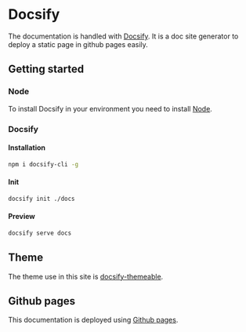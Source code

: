 # Docsify

The documentation is handled with [Docsify](https://docsify.js.org/#/). It is a doc site generator to
deploy a static page in github pages easily.

## Getting started

### Node

To install Docsify in your environment you need to install [Node](https://nodejs.org/es/).

### Docsify

#### Installation

```bash
npm i docsify-cli -g
```

#### Init

```bash
docsify init ./docs
```

#### Preview

```bash
docsify serve docs
```

## Theme

The theme use in this site is [docsify-themeable](https://jhildenbiddle.github.io/docsify-themeable/#/).

## Github pages

This documentation is deployed using [Github pages](https://pages.github.com/).

